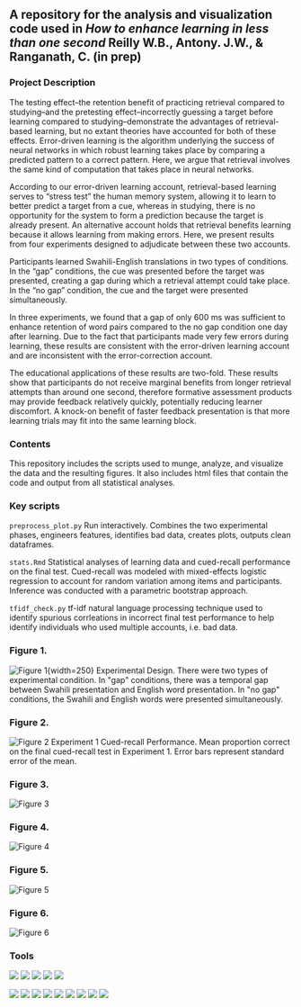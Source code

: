 ## A repository for the analysis and visualization code used in *How to enhance learning in less than one second* Reilly W.B., Antony. J.W., & Ranganath, C. (in prep)

### Project Description

The testing effect–the retention benefit of practicing retrieval compared to studying–and the pretesting effect–incorrectly guessing a target before learning compared to studying–demonstrate the advantages of retrieval-based learning, but no extant theories have accounted for both of these effects. Error-driven learning is the algorithm underlying the success of neural networks in which robust learning takes place by comparing a predicted pattern to a correct pattern. Here, we argue that retrieval involves the same kind of computation that takes place in neural networks.

According to our error-driven learning account, retrieval-based learning serves to “stress test” the human memory system, allowing it to learn to better predict a target from a cue, whereas in studying, there is no opportunity for the system to form a prediction because the target is already present. An alternative account holds that retrieval benefits learning because it allows learning from making errors. Here, we present results from four experiments designed to adjudicate between these two accounts. 

Participants learned Swahili-English translations in two types of conditions. In the “gap” conditions, the cue was presented before the target was presented, creating a gap during which a retrieval attempt could take place. In the “no gap” condition, the cue and the target were presented simultaneously. 

In three experiments, we found that a gap of only 600 ms was sufficient to enhance retention of word pairs compared to the no gap condition one day after learning. Due to the fact that participants made very few errors during learning, these results are consistent with the error-driven learning account and are inconsistent with the error-correction account.

The educational applications of these results are two-fold. These results show that participants do not receive marginal benefits from longer retrieval attempts than around one second, therefore formative assessment products may provide feedback relatively quickly, potentially reducing learner discomfort. A knock-on benefit of faster feedback presentation is that more learning trials may fit into the same learning block.  

### Contents

This repository includes the scripts used to munge, analyze, and visualize the data and the resulting figures. It also includes html files that contain the code and output from all statistical analyses.

### Key scripts

`preprocess_plot.py` Run interactively. Combines the two experimental phases, engineers features, identifies bad data, creates plots, outputs clean dataframes.

`stats.Rmd` Statistical analyses of learning data and cued-recall performance on the final test. Cued-recall was modeled with mixed-effects logistic regression to account for random variation among items and participants. Inference was conducted with a parametric bootstrap approach.

`tfidf_check.py` tf-idf natural language processing technique used to identify spurious corrleations in incorrect final test performance to help identify individuals who used multiple accounts, i.e. bad data. 

### Figure 1. 
![Figure 1](figures/edl_design.png){width=250}
Experimental Design. There were two types of experimental condition. In "gap" conditions, there was a temporal gap between Swahili presentation and English word presentation. In "no gap" conditions, the Swahili and English words were presented simultaneously.

### Figure 2. 
![Figure 2](figures/exp1.png)
Experiment 1 Cued-recall Performance. Mean proportion correct on the final cued-recall test in Experiment 1. Error bars represent standard error of the mean.

### Figure 3. 
![Figure 3](figures/exp2.png)

### Figure 4. 
![Figure 4](figures/exp3.png)

### Figure 5. 
![Figure 5](figures/exp4_30s.png)

### Figure 6. 
![Figure 6](figures/exp4_24h.png)

### Tools

[![](https://img.shields.io/badge/python-3.7.9-blue)](https://www.python.org/)
[![](https://img.shields.io/badge/spyder-4.1.5-blue)](https://www.spyder-ide.org/)
[![](https://img.shields.io/badge/pandas-1.1.3-blue)](https://pandas.pydata.org/)
[![](https://img.shields.io/badge/seaborn-0.11.1-blue)](https://seaborn.pydata.org/)
[![](https://img.shields.io/badge/matplotlib-3.3.2-blue)](https://matplotlib.org/)

[![](https://img.shields.io/badge/R-4.2.2-blue)](https://www.r-project.org/)
[![](https://img.shields.io/badge/RStudio-2022.07.2-blue)](https://posit.co/products/open-source/rstudio/)
[![](https://img.shields.io/badge/tidyverse-1.3.2-blue)](https://www.tidyverse.org/)
[![](https://img.shields.io/badge/afex-1.2.0-blue)](https://cran.r-project.org/web/packages/afex/index.html)
[![](https://img.shields.io/badge/emmeans-1.8.2-blue)](https://cran.r-project.org/web/packages/emmeans/index.html)
[![](https://img.shields.io/badge/pbkrtest-0.5.1-blue)](https://cran.r-project.org/web/packages/pbkrtest/index.html)
[![](https://img.shields.io/badge/lme4-1.1.31-blue)](https://cran.r-project.org/web/packages/lme4/index.html)
[![](https://img.shields.io/badge/gt-0.8.0-blue)](https://cloud.r-project.org/web/packages/gt/index.html)
[![](https://img.shields.io/badge/rmarkdown-2.18.0-blue)](https://rmarkdown.rstudio.com/)










